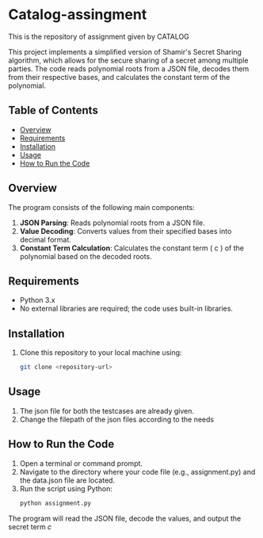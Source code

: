 # Catalog-assingment
This is the repository of assignment given by CATALOG

This project implements a simplified version of Shamir's Secret Sharing algorithm, which allows for the secure sharing of a secret among multiple parties. The code reads polynomial roots from a JSON file, decodes them from their respective bases, and calculates the constant term of the polynomial.

## Table of Contents

- [Overview](#overview)
- [Requirements](#requirements)
- [Installation](#installation)
- [Usage](#usage)
- [How to Run the Code](#how-to-run-the-code)

## Overview

The program consists of the following main components:

1. **JSON Parsing**: Reads polynomial roots from a JSON file.
2. **Value Decoding**: Converts values from their specified bases into decimal format.
3. **Constant Term Calculation**: Calculates the constant term \( c \) of the polynomial based on the decoded roots.

## Requirements

- Python 3.x
- No external libraries are required; the code uses built-in libraries.

## Installation

1. Clone this repository to your local machine using:
   ```bash
   git clone <repository-url>

## Usage
1. The json file for both the testcases are already given.
2. Change the filepath of the json files according to the needs

## How to Run the Code
1. Open a terminal or command prompt.
2. Navigate to the directory where your code file (e.g., assignment.py) and the data.json file are located.
3. Run the script using Python:
   ```bash
   python assignment.py
The program will read the JSON file, decode the values, and output the secret term 𝑐
